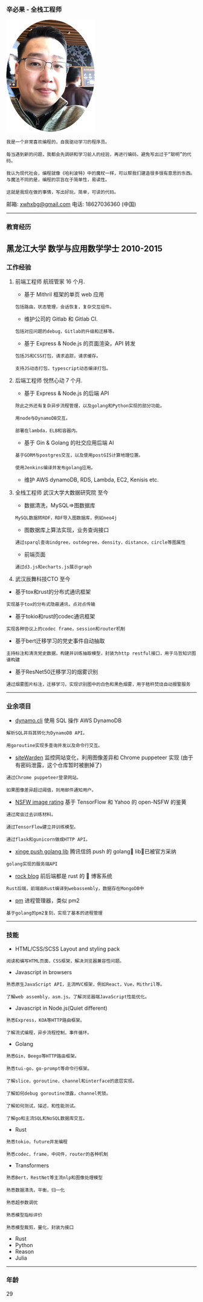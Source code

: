 ### 辛必果 - 全栈工程师

![Screenshot](avatar.png)

```
我是一个非常喜欢编程的，自我驱动学习的程序员。

每当遇到新的问题，我都会先调研和学习前人的经验，再进行编码，避免写出过于“聪明”的代码。

我认为现代社会，编程就像《哈利波特》中的魔杖一样，可以帮我们建造很多很有意思的东西。
与魔法不同的是，编程的宗旨在于简单性，易读性。

这就是我现在做的事情，写出好玩，简单，可读的代码。
```

邮箱: xwhxbg@gmail.com
电话: 18627036360 (中国)

---

### 教育经历

## 黑龙江大学 数学与应用数学学士 2010-2015

### 工作经验

1. 前端工程师 航班管家 16 个月.

   - 基于 Mithril 框架的单页 web 应用

   ```
   包括路由，状态管理，会话恢复，复杂交互组件。
   ```

   - 维护公司的 Gitlab 和 Gitlab CI.

   ```
   包括对应问题的debug，Gitlab的升级和迁移等。
   ```

   - 基于 Express & Node.js 的页面渲染，API 转发

   ```
   包括JS和CSS打包，请求追踪，请求缓存。

   支持JS动态打包，typescript动态编译打包。
   ```

2. 后端工程师 悦然心动 7 个月.

   - 基于 Express & Node.js 的后端 API

   ```
   除此之外还有复杂异步流程管理，以及golang和Python实现的部分功能。

   用node与DynamoDB交互。

   部署在lambda，ELB和容器内。
   ```

   - 基于 Gin & Golang 的社交应用后端 AI

   ```
   基于GORM与postgres交互，以及使用postGIS计算地理位置。

   使用Jenkins编译并发布golang应用。
   ```

   - 维护 AWS dynamoDB, RDS, Lambda, EC2, Kenisis etc.

3. 全栈工程师 武汉大学大数据研究院 至今

   - 数据清洗，MySQL=>图数据库

   ```
   MySQL数据转RDF，RDF导入图数据库，例如neo4j
   ```

   - 图数据库上算法实现，业务查询接口

   ```
   通过sparql查询indgree，outdegree，density，distance，circle等图属性
   ```

   - 前端页面

   ```
   通过d3.js和echarts.js展示graph
   ```
4. 武汉辰舞科技CTO 至今

  - 基于tox和rust的分布式通讯框架

  ```
  实现基于tox的分布式隐蔽通讯，点对点传输
  ```

  - 基于tokio和rust的codec通讯框架

  ```
  实现各种协议上的codec frame，session和router机制
  ```

  - 基于bert迁移学习的党史事件自动抽取 

  ```
  主持标注和清洗党史数据，构建并训练抽取模型，封装为http restful接口，用于马哲知识图谱构建
  ```

  - 基于ResNet50迁移学习的烟雾识别

  ```
  通过烟雾图片标注，迁移学习，实现识别图中的白色和黑色烟雾，用于秸秆焚烧自动报警服务
  ```
---

### 业余项目

- [dynamo.cli](https://github.com/FrontMage/dynamo.cli) 使用 SQL 操作 AWS DynamoDB

```
解析SQL并将其转化为DynamoDB API。

用goroutine实现多查询并发以及命令行交互。
```

- [siteWarden](https://github.com/FrontMage/siteWarden) 监控网站变化，利用图像差异和 Chrome puppeteer 实现 (由于有密码泄露，这个仓库暂时被删掉了)

```
通过Chrome puppeteer登录网站。

如果图像差异超过阈值，则用邮件通知用户。
```

- [NSFW image rating](http://120.78.173.99:4000/tryout) 基于 TensorFlow 和 Yahoo 的 open-NSFW 的鉴黄

```
通过爬虫过去训练材料。

通过TensorFlow建立并训练模型。

通过flask和gunicorn做成HTTP API。
```

- [xinge push golang lib](https://github.com/FrontMage/xinge) 腾讯信鸽 push 的 golang lib，已被官方采纳

```
golang实现的服务端API
```

- [rock blog](https://github.com/FrontMage/rock) 前后端都是 rust 的  博客系统

```
Rust后端，前端由Rust编译到webassembly，数据存在MongoDB中
```

- [pm](https://github.com/FrontMage/pm) 进程管理器，类似 pm2

```
基于golang的pm2复刻，实现了基本的进程管理
```

---

### 技能

- HTML/CSS/SCSS Layout and styling pack

```
阅读和编写HTML页面，CSS框架，解决浏览器兼容性问题。
```

- Javascript in browsers

```
熟悉原生JavaScript API，主流MVC框架，例如React，Vue，Mithril等。

了解web assembly，asm.js。了解浏览器端JavaScript性能优化。
```

- Javascript in Node.js(Quiet different)

```
熟悉Express，KOA等HTTP路由框架。

了解流式编程，异步流程控制，事件循环。
```

- Golang

```
熟悉Gin，Beego等HTTP路由框架。

熟悉tui-go，go-prompt等命令行框架。

了解slice，goroutine，channel和interface的底层实现。

了解如何debug goroutine泄露，channel死锁。

了解如何测试，描述，和性能测试。

了解go和主流SQL和NoSQL数据库交互。
```

- Rust

```
熟悉tokio，future并发编程

熟悉codec，frame，中间件，router的各种机制
```

- Transformers

```
熟悉Bert，RestNet等主流nlp和图像处理模型

熟悉数据清洗，平衡，归一化

熟悉超参数调优

熟悉模型指标评价

熟悉模型裁剪，量化，封装为接口
```

- Rust
- Python
- Reason
- Julia



---

### 年龄

29
